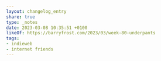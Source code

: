 ```yaml
---
layout: changelog_entry
share: true
type: _notes
date: 2023-03-08 10:35:51 +0100
likeOf: https://barryfrost.com/2023/03/week-80-underpants
tags:
- indieweb
- internet friends
---
```

